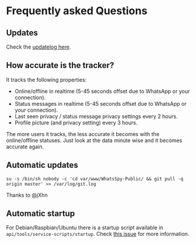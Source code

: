 # Frequently asked Questions

## Updates

Check the [updatelog here](updates).

## How accurate is the tracker?

It tracks the following properties:

* Online/offline in realtime (5-45 seconds offset due to WhatsApp or your connection).
* Status messages in realtime (5-45 seconds offset due to WhatsApp or your connection).
* Last seen privacy / status message privacy settings every 2 hours.
* Profile picture (and privacy setting) every 3 hours.

The more users it tracks, the less accurate it becomes with the online/offline statuses. Just look at the data minute wise and it becomes accurate again.

## Automatic updates

```
su -s /bin/sh nobody -c 'cd var/www/WhatsSpy-Public/ && git pull -q origin master' >> /var/log/git.log
```
Thanks to @jXhn

## Automatic startup

For Debian/Raspbian/Ubuntu there is a startup script available in `api/tools/service-scripts/startup`. Check [this issue](https://gitlab.maikel.pro/maikeldus/WhatsSpy-Public/issues/7) for more information.
